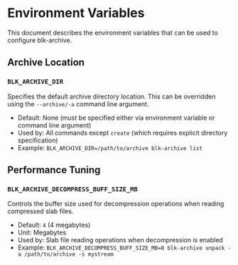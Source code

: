 # Environment Variables

This document describes the environment variables that can be used to configure blk-archive.

## Archive Location

### `BLK_ARCHIVE_DIR`

Specifies the default archive directory location. This can be overridden using the `--archive/-a` command line argument.

* Default: None (must be specified either via environment variable or command line argument)
* Used by: All commands except `create` (which requires explicit directory specification)
* Example: `BLK_ARCHIVE_DIR=/path/to/archive blk-archive list`

## Performance Tuning

### `BLK_ARCHIVE_DECOMPRESS_BUFF_SIZE_MB`

Controls the buffer size used for decompression operations when reading compressed slab files.

* Default: `4` (4 megabytes)
* Unit: Megabytes
* Used by: Slab file reading operations when decompression is enabled
* Example: `BLK_ARCHIVE_DECOMPRESS_BUFF_SIZE_MB=8 blk-archive unpack -a /path/to/archive -s mystream`
